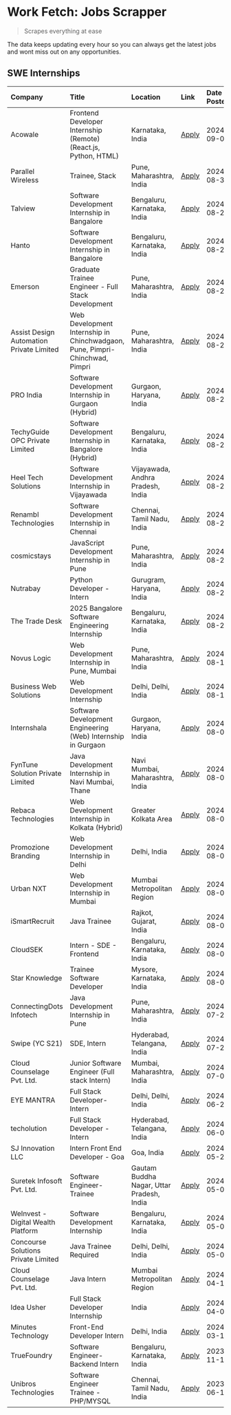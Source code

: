 # Work Fetch: Jobs Scrapper
> Scrapes everything at ease

The data keeps updating every hour so you can always get the latest jobs and wont miss out on any opportunities.

## SWE Internships
<!--START_SECTION:workfetch-->
| Company                                  | Title                                                                       | Location                                  | Link                                                                                                                                                                                                                                                                                                                 | Date Posted   |
|:-----------------------------------------|:----------------------------------------------------------------------------|:------------------------------------------|:---------------------------------------------------------------------------------------------------------------------------------------------------------------------------------------------------------------------------------------------------------------------------------------------------------------------|:--------------|
| Acowale                                  | Frontend Developer Internship (Remote) (React.js, Python, HTML)             | Karnataka, India                          | [Apply](https://in.linkedin.com/jobs/view/frontend-developer-internship-remote-react-js-python-html-at-acowale-4014663920?position=7&pageNum=0&refId=RyyWCLvpc3iAFFHaMCgZqw%3D%3D&trackingId=IFnv7q%2FtiiaQhxcCskgj%2BA%3D%3D&trk=public_jobs_jserp-result_search-card)                                              | 2024-09-01    |
| Parallel Wireless                        | Trainee, Stack                                                              | Pune, Maharashtra, India                  | [Apply](https://in.linkedin.com/jobs/view/trainee-stack-at-parallel-wireless-3905689841?position=60&pageNum=0&refId=RyyWCLvpc3iAFFHaMCgZqw%3D%3D&trackingId=8u7hHnHfaKP3I29Vgt%2B5cQ%3D%3D&trk=public_jobs_jserp-result_search-card)                                                                                 | 2024-08-31    |
| Talview                                  | Software Development Internship in Bangalore                                | Bengaluru, Karnataka, India               | [Apply](https://in.linkedin.com/jobs/view/software-development-internship-in-bangalore-at-talview-4012997749?position=5&pageNum=0&refId=RyyWCLvpc3iAFFHaMCgZqw%3D%3D&trackingId=TmmDFGUTQt4UuDTqFQfmUQ%3D%3D&trk=public_jobs_jserp-result_search-card)                                                               | 2024-08-29    |
| Hanto                                    | Software Development Internship in Bangalore                                | Bengaluru, Karnataka, India               | [Apply](https://in.linkedin.com/jobs/view/software-development-internship-in-bangalore-at-hanto-4013200427?position=13&pageNum=0&refId=RyyWCLvpc3iAFFHaMCgZqw%3D%3D&trackingId=yoD3Jvt7hCDdox%2BT3cnBXQ%3D%3D&trk=public_jobs_jserp-result_search-card)                                                              | 2024-08-29    |
| Emerson                                  | Graduate Trainee Engineer - Full Stack Development                          | Pune, Maharashtra, India                  | [Apply](https://in.linkedin.com/jobs/view/graduate-trainee-engineer-full-stack-development-at-emerson-4012695874?position=47&pageNum=0&refId=RyyWCLvpc3iAFFHaMCgZqw%3D%3D&trackingId=xBKvEq2FJlTtvpxMnUu%2FaQ%3D%3D&trk=public_jobs_jserp-result_search-card)                                                        | 2024-08-29    |
| Assist Design Automation Private Limited | Web Development Internship in Chinchwadgaon, Pune, Pimpri-Chinchwad, Pimpri | Pune, Maharashtra, India                  | [Apply](https://in.linkedin.com/jobs/view/web-development-internship-in-chinchwadgaon-pune-pimpri-chinchwad-pimpri-at-assist-design-automation-private-limited-4010147193?position=55&pageNum=0&refId=RyyWCLvpc3iAFFHaMCgZqw%3D%3D&trackingId=GMCbBr3lcImLoq13V0fvkQ%3D%3D&trk=public_jobs_jserp-result_search-card) | 2024-08-28    |
| PRO India                                | Software Development Internship in Gurgaon (Hybrid)                         | Gurgaon, Haryana, India                   | [Apply](https://in.linkedin.com/jobs/view/software-development-internship-in-gurgaon-hybrid-at-pro-india-4009587664?position=37&pageNum=0&refId=RyyWCLvpc3iAFFHaMCgZqw%3D%3D&trackingId=oRXl5h%2FdrNVNeREVSLrxaA%3D%3D&trk=public_jobs_jserp-result_search-card)                                                     | 2024-08-24    |
| TechyGuide OPC Private Limited           | Software Development Internship in Bangalore (Hybrid)                       | Bengaluru, Karnataka, India               | [Apply](https://in.linkedin.com/jobs/view/software-development-internship-in-bangalore-hybrid-at-techyguide-opc-private-limited-4009591646?position=45&pageNum=0&refId=RyyWCLvpc3iAFFHaMCgZqw%3D%3D&trackingId=uR%2BLLl7JrrXiy2y%2BEM7Img%3D%3D&trk=public_jobs_jserp-result_search-card)                            | 2024-08-24    |
| Heel Tech Solutions                      | Software Development Internship in Vijayawada                               | Vijayawada, Andhra Pradesh, India         | [Apply](https://in.linkedin.com/jobs/view/software-development-internship-in-vijayawada-at-heel-tech-solutions-4007906692?position=29&pageNum=0&refId=RyyWCLvpc3iAFFHaMCgZqw%3D%3D&trackingId=6OiWir6fYX9FK%2FCrn3kMfA%3D%3D&trk=public_jobs_jserp-result_search-card)                                               | 2024-08-22    |
| Renambl Technologies                     | Software Development Internship in Chennai                                  | Chennai, Tamil Nadu, India                | [Apply](https://in.linkedin.com/jobs/view/software-development-internship-in-chennai-at-renambl-technologies-4007910299?position=41&pageNum=0&refId=RyyWCLvpc3iAFFHaMCgZqw%3D%3D&trackingId=6yEmaqX96Dz2dldHnJ%2FWMw%3D%3D&trk=public_jobs_jserp-result_search-card)                                                 | 2024-08-22    |
| cosmicstays                              | JavaScript Development Internship in Pune                                   | Pune, Maharashtra, India                  | [Apply](https://in.linkedin.com/jobs/view/javascript-development-internship-in-pune-at-cosmicstays-4007904825?position=51&pageNum=0&refId=RyyWCLvpc3iAFFHaMCgZqw%3D%3D&trackingId=X2L32SzN45c6SOJAaxqrHQ%3D%3D&trk=public_jobs_jserp-result_search-card)                                                             | 2024-08-22    |
| Nutrabay                                 | Python Developer - Intern                                                   | Gurugram, Haryana, India                  | [Apply](https://in.linkedin.com/jobs/view/python-developer-intern-at-nutrabay-4003909226?position=34&pageNum=0&refId=RyyWCLvpc3iAFFHaMCgZqw%3D%3D&trackingId=mD%2FmRNgxEH8%2FYwuzFNX4Yg%3D%3D&trk=public_jobs_jserp-result_search-card)                                                                              | 2024-08-21    |
| The Trade Desk                           | 2025 Bangalore Software Engineering Internship                              | Bengaluru, Karnataka, India               | [Apply](https://in.linkedin.com/jobs/view/2025-bangalore-software-engineering-internship-at-the-trade-desk-3987456531?position=10&pageNum=0&refId=RyyWCLvpc3iAFFHaMCgZqw%3D%3D&trackingId=pTEF8qRE7%2BKSzRTZRsQnmg%3D%3D&trk=public_jobs_jserp-result_search-card)                                                   | 2024-08-20    |
| Novus Logic                              | Web Development Internship in Pune, Mumbai                                  | Pune, Maharashtra, India                  | [Apply](https://in.linkedin.com/jobs/view/web-development-internship-in-pune-mumbai-at-novus-logic-4003713081?position=36&pageNum=0&refId=RyyWCLvpc3iAFFHaMCgZqw%3D%3D&trackingId=%2B1vsbfAAD5ytuIAi1zCWtQ%3D%3D&trk=public_jobs_jserp-result_search-card)                                                           | 2024-08-17    |
| Business Web Solutions                   | Web Development Internship                                                  | Delhi, Delhi, India                       | [Apply](https://in.linkedin.com/jobs/view/web-development-internship-at-business-web-solutions-3997105289?position=56&pageNum=0&refId=RyyWCLvpc3iAFFHaMCgZqw%3D%3D&trackingId=ALdSFHkICwbJ7k3QqcD3ig%3D%3D&trk=public_jobs_jserp-result_search-card)                                                                 | 2024-08-10    |
| Internshala                              | Software Development Engineering (Web) Internship in Gurgaon                | Gurgaon, Haryana, India                   | [Apply](https://in.linkedin.com/jobs/view/software-development-engineering-web-internship-in-gurgaon-at-internshala-3997620471?position=3&pageNum=0&refId=RyyWCLvpc3iAFFHaMCgZqw%3D%3D&trackingId=LRO6hP4ZwXrR6IDYlHlxlw%3D%3D&trk=public_jobs_jserp-result_search-card)                                             | 2024-08-09    |
| FynTune Solution Private Limited         | Java Development Internship in Navi Mumbai, Thane                           | Navi Mumbai, Maharashtra, India           | [Apply](https://in.linkedin.com/jobs/view/java-development-internship-in-navi-mumbai-thane-at-fyntune-solution-private-limited-3997617373?position=18&pageNum=0&refId=RyyWCLvpc3iAFFHaMCgZqw%3D%3D&trackingId=zck3Ol7z235Ffg7txoQ3YA%3D%3D&trk=public_jobs_jserp-result_search-card)                                 | 2024-08-09    |
| Rebaca Technologies                      | Web Development Internship in Kolkata (Hybrid)                              | Greater Kolkata Area                      | [Apply](https://in.linkedin.com/jobs/view/web-development-internship-in-kolkata-hybrid-at-rebaca-technologies-3997621369?position=39&pageNum=0&refId=RyyWCLvpc3iAFFHaMCgZqw%3D%3D&trackingId=th%2B1yELwgc%2BLgrOBz4j2WA%3D%3D&trk=public_jobs_jserp-result_search-card)                                              | 2024-08-09    |
| Promozione Branding                      | Web Development Internship in Delhi                                         | Delhi, India                              | [Apply](https://in.linkedin.com/jobs/view/web-development-internship-in-delhi-at-promozione-branding-3995559880?position=25&pageNum=0&refId=RyyWCLvpc3iAFFHaMCgZqw%3D%3D&trackingId=7wpMPNxfH1mEvcFITMhmaQ%3D%3D&trk=public_jobs_jserp-result_search-card)                                                           | 2024-08-07    |
| Urban NXT                                | Web Development Internship in Mumbai                                        | Mumbai Metropolitan Region                | [Apply](https://in.linkedin.com/jobs/view/web-development-internship-in-mumbai-at-urban-nxt-3995561641?position=59&pageNum=0&refId=RyyWCLvpc3iAFFHaMCgZqw%3D%3D&trackingId=oT4HhcVvzpXhmSUUkqdozw%3D%3D&trk=public_jobs_jserp-result_search-card)                                                                    | 2024-08-07    |
| iSmartRecruit                            | Java Trainee                                                                | Rajkot, Gujarat, India                    | [Apply](https://in.linkedin.com/jobs/view/java-trainee-at-ismartrecruit-3992301825?position=30&pageNum=0&refId=RyyWCLvpc3iAFFHaMCgZqw%3D%3D&trackingId=ma%2F%2BkKVAzdFLC4ZQurbDKA%3D%3D&trk=public_jobs_jserp-result_search-card)                                                                                    | 2024-08-06    |
| CloudSEK                                 | Intern - SDE - Frontend                                                     | Bengaluru, Karnataka, India               | [Apply](https://in.linkedin.com/jobs/view/intern-sde-frontend-at-cloudsek-3991574495?position=22&pageNum=0&refId=RyyWCLvpc3iAFFHaMCgZqw%3D%3D&trackingId=7l6UQbVUzV%2Bfno8QYaFz0Q%3D%3D&trk=public_jobs_jserp-result_search-card)                                                                                    | 2024-08-02    |
| Star Knowledge                           | Trainee Software Developer                                                  | Mysore, Karnataka, India                  | [Apply](https://in.linkedin.com/jobs/view/trainee-software-developer-at-star-knowledge-3991516161?position=52&pageNum=0&refId=RyyWCLvpc3iAFFHaMCgZqw%3D%3D&trackingId=eZn1cQmqAUHkIj%2FlUlAyYg%3D%3D&trk=public_jobs_jserp-result_search-card)                                                                       | 2024-08-02    |
| ConnectingDots Infotech                  | Java Development Internship in Pune                                         | Pune, Maharashtra, India                  | [Apply](https://in.linkedin.com/jobs/view/java-development-internship-in-pune-at-connectingdots-infotech-3983314097?position=40&pageNum=0&refId=RyyWCLvpc3iAFFHaMCgZqw%3D%3D&trackingId=X78T%2B8zCf%2FvvhsW%2BMRr2uQ%3D%3D&trk=public_jobs_jserp-result_search-card)                                                 | 2024-07-26    |
| Swipe (YC S21)                           | SDE, Intern                                                                 | Hyderabad, Telangana, India               | [Apply](https://in.linkedin.com/jobs/view/sde-intern-at-swipe-yc-s21-3980368092?position=57&pageNum=0&refId=RyyWCLvpc3iAFFHaMCgZqw%3D%3D&trackingId=rED8L4q72NwucGR16EFXbg%3D%3D&trk=public_jobs_jserp-result_search-card)                                                                                           | 2024-07-22    |
| Cloud Counselage Pvt. Ltd.               | Junior Software Engineer (Full stack Intern)                                | Mumbai, Maharashtra, India                | [Apply](https://in.linkedin.com/jobs/view/junior-software-engineer-full-stack-intern-at-cloud-counselage-pvt-ltd-3967725851?position=20&pageNum=0&refId=RyyWCLvpc3iAFFHaMCgZqw%3D%3D&trackingId=B7N1zaas0n76TwHszNSunA%3D%3D&trk=public_jobs_jserp-result_search-card)                                               | 2024-07-09    |
| EYE MANTRA                               | Full Stack Developer- Intern                                                | Delhi, Delhi, India                       | [Apply](https://in.linkedin.com/jobs/view/full-stack-developer-intern-at-eye-mantra-3960988037?position=50&pageNum=0&refId=RyyWCLvpc3iAFFHaMCgZqw%3D%3D&trackingId=BPqFoDjF7BXS18awk2Vgsg%3D%3D&trk=public_jobs_jserp-result_search-card)                                                                            | 2024-06-28    |
| techolution                              | Full Stack Developer - Intern                                               | Hyderabad, Telangana, India               | [Apply](https://in.linkedin.com/jobs/view/full-stack-developer-intern-at-techolution-3947911862?position=53&pageNum=0&refId=RyyWCLvpc3iAFFHaMCgZqw%3D%3D&trackingId=CC1Xel74OUtjLvmBMfngUQ%3D%3D&trk=public_jobs_jserp-result_search-card)                                                                           | 2024-06-06    |
| SJ Innovation LLC                        | Intern Front End Developer - Goa                                            | Goa, India                                | [Apply](https://in.linkedin.com/jobs/view/intern-front-end-developer-goa-at-sj-innovation-llc-3931678611?position=16&pageNum=0&refId=RyyWCLvpc3iAFFHaMCgZqw%3D%3D&trackingId=UoRhrhEijqjKakzA00BNkA%3D%3D&trk=public_jobs_jserp-result_search-card)                                                                  | 2024-05-24    |
| Suretek Infosoft Pvt. Ltd.               | Software Engineer-Trainee                                                   | Gautam Buddha Nagar, Uttar Pradesh, India | [Apply](https://in.linkedin.com/jobs/view/software-engineer-trainee-at-suretek-infosoft-pvt-ltd-3916999948?position=42&pageNum=0&refId=RyyWCLvpc3iAFFHaMCgZqw%3D%3D&trackingId=WekT7B4RlWs%2BKI6QjE9gcA%3D%3D&trk=public_jobs_jserp-result_search-card)                                                              | 2024-05-04    |
| WeInvest - Digital Wealth Platform       | Software Development Internship                                             | Bengaluru, Karnataka, India               | [Apply](https://in.linkedin.com/jobs/view/software-development-internship-at-weinvest-digital-wealth-platform-3912867225?position=2&pageNum=0&refId=RyyWCLvpc3iAFFHaMCgZqw%3D%3D&trackingId=0qLcpH6TF92RfyqVFtTusg%3D%3D&trk=public_jobs_jserp-result_search-card)                                                   | 2024-05-01    |
| Concourse Solutions Private Limited      | Java Trainee Required                                                       | Delhi, Delhi, India                       | [Apply](https://in.linkedin.com/jobs/view/java-trainee-required-at-concourse-solutions-private-limited-3912869388?position=15&pageNum=0&refId=RyyWCLvpc3iAFFHaMCgZqw%3D%3D&trackingId=%2BpbdtzbOby8nX8dfW8aSww%3D%3D&trk=public_jobs_jserp-result_search-card)                                                       | 2024-05-01    |
| Cloud Counselage Pvt. Ltd.               | Java Intern                                                                 | Mumbai Metropolitan Region                | [Apply](https://in.linkedin.com/jobs/view/java-intern-at-cloud-counselage-pvt-ltd-3896025667?position=44&pageNum=0&refId=RyyWCLvpc3iAFFHaMCgZqw%3D%3D&trackingId=1LDYpz7er%2BTQ87GoLPSU6w%3D%3D&trk=public_jobs_jserp-result_search-card)                                                                            | 2024-04-12    |
| Idea Usher                               | Full Stack Developer Internship                                             | India                                     | [Apply](https://in.linkedin.com/jobs/view/full-stack-developer-internship-at-idea-usher-3879565540?position=27&pageNum=0&refId=RyyWCLvpc3iAFFHaMCgZqw%3D%3D&trackingId=dQQ9%2BAG2oTRxzFDI%2ByncrQ%3D%3D&trk=public_jobs_jserp-result_search-card)                                                                    | 2024-04-01    |
| Minutes Technology                       | Front-End Developer Intern                                                  | Delhi, India                              | [Apply](https://in.linkedin.com/jobs/view/front-end-developer-intern-at-minutes-technology-3853712549?position=24&pageNum=0&refId=RyyWCLvpc3iAFFHaMCgZqw%3D%3D&trackingId=I8%2FnYDJKDHt0HofgyYimoA%3D%3D&trk=public_jobs_jserp-result_search-card)                                                                   | 2024-03-14    |
| TrueFoundry                              | Software Engineer-Backend Intern                                            | Bengaluru, Karnataka, India               | [Apply](https://in.linkedin.com/jobs/view/software-engineer-backend-intern-at-truefoundry-3779508170?position=46&pageNum=0&refId=RyyWCLvpc3iAFFHaMCgZqw%3D%3D&trackingId=SmDnH88f4D72r4TczWLi7g%3D%3D&trk=public_jobs_jserp-result_search-card)                                                                      | 2023-11-10    |
| Unibros Technologies                     | Software Engineer Trainee - PHP/MYSQL                                       | Chennai, Tamil Nadu, India                | [Apply](https://in.linkedin.com/jobs/view/software-engineer-trainee-php-mysql-at-unibros-technologies-3656599241?position=48&pageNum=0&refId=RyyWCLvpc3iAFFHaMCgZqw%3D%3D&trackingId=IkQcLBLJXeKVe2B6i607FA%3D%3D&trk=public_jobs_jserp-result_search-card)                                                          | 2023-06-12    |
<!--END_SECTION:workfetch-->

